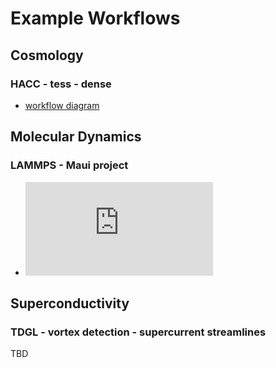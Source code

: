 # Example Workflows

## Cosmology

### HACC - tess - dense

- [workflow diagram](https://bitbucket.org/tpeterka1/decaf/wiki/common-docs/workflows/hacc-workflow.pdf)

## Molecular Dynamics

### LAMMPS - Maui project

- ![workflow diagram](https://bitbucket.org/tpeterka1/decaf/wiki/common-docs/workflows/lammps-workflow.pdf)

## Superconductivity

### TDGL - vortex detection - supercurrent streamlines

TBD
